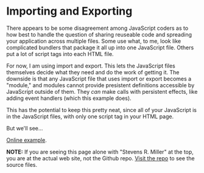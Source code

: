# Importing and Exporting

There appears to be some disagreement among JavaScript coders as to how
best to handle the question of sharing reuseable code and spreading your
application across multiple files. Some use what, to me, look like complicated
bundlers that package it all up into one JavaScript file. Others put a
lot of script tags into each HTML file.

For now, I am using import and export. This lets the JavaScript files themselves
decide what they need and do the work of getting it. The downside is that
any JavaScript file that uses import or export becomes a "module," and
modules cannot provide presistent definitions accessible by JavaScript
outside of them. They _can_ make calls with persistent effects, like
adding event handlers (which this example does).

This has the potential to keep this pretty neat, since all of your JavaScript
is in the JavaScript files, with only one script tag in your HTML page.

But we'll see...

[Online example](Main.html).

**NOTE:** If you are seeing this page alone with "Stevens R. Miller" at the top,
you are at the actual web site, not the Github repo. 
[Visit the repo](https://github.com/stevensrmiller/stevensrmiller.github.io/tree/main/JavaScript)
to see the source files.
